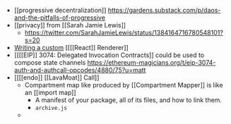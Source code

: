 - [[progressive decentralization]]  https://gardens.substack.com/p/daos-and-the-pitfalls-of-progressive
- [[privacy]] from [[Sarah Jamie Lewis]]
    - https://twitter.com/SarahJamieLewis/status/1384164716780548101?s=20
- [Writing a custom](https://blog.atulr.com/react-custom-renderer-1/) [[[[React]] Renderer]]
- [[[[EIP]] 3074: Delegated Invocation Contracts]] could be used to compose state channels https://ethereum-magicians.org/t/eip-3074-auth-and-authcall-opcodes/4880/75?u=matt
- [[[[endo]] [[LavaMoat]] Call]]
    - Compartment map like produced by [[Compartment Mapper]] is like an [[import map]]
        - A manifest of your package, all of its files, and how to link them.
        - `archive.js`
    - 
